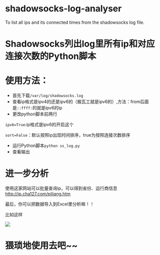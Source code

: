 # shadowsocks-log-analyser
To list all ips and its connected times from the shadowsocks log file.

# Shadowsocks列出log里所有ip和对应连接次数的Python脚本

# 使用方法：
- 首先下载`/var/log/shadowsocks.log`
- 查看ip格式是ipv4的还是ipv6的（搬瓦工就是ipv6的）,方法：from后面是`::ffff:`的就是ipv6的ip
- 更改python脚本前两行

`ipv6=True`:ip格式是ipv6的开启这个

`sort=False`：默认按照ip出现时间排序，true为按照连接次数排序

- 运行Python脚本`python ss_log.py`
- 查看输出

# 进一步分析
使用这家网站可以批量查询ip，可以得到省份、运行商信息
http://ip.cha127.com/piliang.htm

最后，你可以把数据导入到Excel里分析嘛！！

比如这样

![](http://i.imgur.com/z4sDFtF.png?1)

# 猥琐地使用去吧~~
